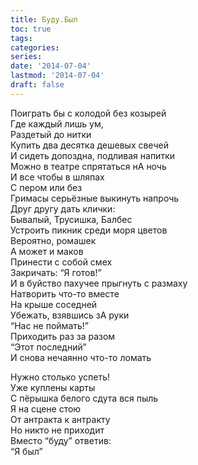 ```yaml
---
title: Буду.Был
toc: true
tags:
categories:
series:
date: '2014-07-04'
lastmod: '2014-07-04'
draft: false
---
```


<!--more-->

Поиграть бы с колодой без козырей \
Где каждый лишь ум, \
Раздетый до нитки \
Купить два десятка дешевых свечей \
И сидеть допоздна, подливая напитки \
Можно в театре спрятаться нА ночь \
И все чтобы в шляпах \
С пером или без \
Гримасы серьёзные выкинуть напрочь \
Друг другу дать клички: \
Бывалый, Трусишка, Балбес \
Устроить пикник среди моря цветов \
Вероятно, ромашек \
А может и маков \
Принести с собой смех \
Закричать: “Я готов!” \
И в буйство пахучее прыгнуть с размаху \
Натворить что-то вместе \
На крыше соседней \
Убежать, взявшись зА руки \
“Нас не поймать!” \
Приходить раз за разом \
“Этот последний” \
И снова нечаянно что-то ломать

Нужно столько успеть! \
Уже куплены карты \
С пёрышка белого сдута вся пыль \
Я на сцене стою \
От антракта к антракту \
Но никто не приходит \
Вместо “буду” ответив: \
“Я был”
